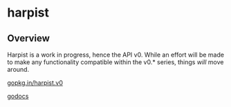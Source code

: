 # harpist

## Overview

Harpist is a work in progress, hence the API v0. While an effort will be made to make any
functionality compatible within the v0.* series, things _will_ move around.

[gopkg.in/harpist.v0](https://gopkg.in/harpist.v0)

[godocs](https://godoc.org/gopkg.in/harpist.v0)
